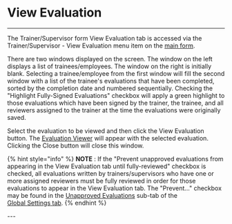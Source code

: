 # View Evaluation

***

The Trainer/Supervisor form View Evaluation tab is accessed via the Trainer/Supervisor - View Evaluation menu item on the [main form](7jjr.md).

There are two windows displayed on the screen.  The window on the left displays a list of trainees/employees.  The window on the right is initially blank.  Selecting a trainee/employee from the first window will fill the second window with a list of the trainee's evaluations that have been completed, sorted by the completion date and numbered sequentially.  Checking the "Highlight Fully-Signed Evaluations" checkbox will apply a green highlight to those evaluations which have been signed by the trainer, the trainee, and all reviewers assigned to the trainer at the time the evaluations were originally saved.

Select the evaluation to be viewed and then click the View Evaluation button. The [Evaluation Viewer](7ddc.md) will appear with the selected evaluation.  Clicking the Close button will close this window.

{% hint style="info" %}
**NOTE** : If the "Prevent unapproved evaluations from appearing in the View Evaluation tab until fully-reviewed" checkbox is checked, all evaluations written by trainers/supervisors who have one or more assigned reviewers must be fully reviewed in order for those evaluations to appear in the View Evaluation tab.  The "Prevent..." checkbox may be found in the [Unapproved Evaluations](unapprove.md) sub-tab of the\
[Global Settings tab](globset.md).
{% endhint %}

\---
